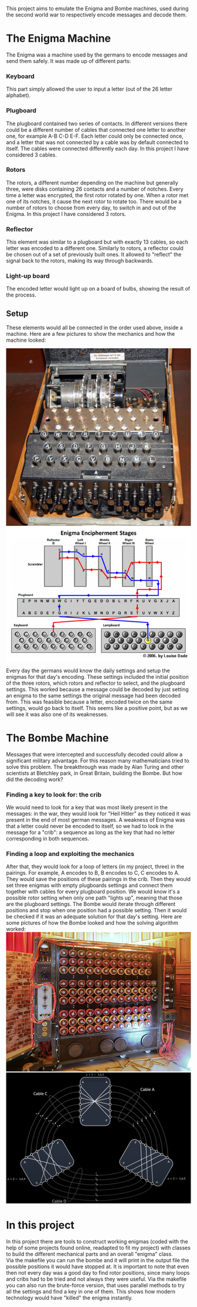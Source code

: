 This project aims to emulate the Enigma and Bombe machines, used during the second world war to respectively encode messages and decode them. 
# The Enigma Machine
The Enigma was a machine used by the germans to encode messages and send them safely. 
It was made up of different parts:
### Keyboard
This part simply allowed the user to input a letter (out of the 26 letter alphabet).
### Plugboard
The plugboard contained two series of contacts. In different versions there could be a different number of cables that connected one letter to another one, for example A-B C-D E-F. Each letter could only be connected once, and a letter that was not connected by a cable was by default connected to itself. The cables were connected differently each day.
In this project I have considered 3 cables.
### Rotors
The rotors, a different number depending on the machine but generally three, were disks containing 26 contacts and a number of notches. Every time a letter was encrypted, the first rotor rotated by one. When a rotor met one of its notches, it cause the next rotor to rotate too.
There would be a number of rotors to choose from every day, to switch in and out of the Enigma.
In this project I have considered 3 rotors.
### Reflector
This element was similar to a plugboard but with exactly 13 cables, so each letter was encoded to a different one. Similarly to rotors, a reflector could be chosen out of a set of previously built ones. It allowed to "reflect" the signal back to the rotors, making its way through backwards.
### Light-up board
The encoded letter would light up on a board of bulbs, showing the result of the process.
## Setup
These elements would all be connected in the order used above, inside a machine. Here are a few pictures to show the mechanics and how the machine looked:

<img src="img/enigma.png">
<img src="img/internal_wiring.png">

Every day the germans would know the daily settings and setup the enigmas for that day's encoding. These settings included the initial position of the three rotors, which rotors and reflector to select, and the plugboard settings. This worked because a message could be decoded by just setting an enigma to the same settings the original message had been decoded from. This was feasible because a letter, encoded twice on the same settings, would go back to itself. This seems like a positive point, but as we will see it was also one of its weaknesses. 

# The Bombe Machine
 Messages that were intercepted and successfully decoded could allow a significant military advantage. For this reason many mathematicians tried to solve this problem. The breakthrough was made by Alan Turing and other scientists at Bletchley park, in Great Britain, building the Bombe. But how did the decoding work?
 
 ### Finding a key to look for: the crib
 We would need to look for a key that was most likely present in the messages: in the war, they would look for "Heil Hitler" as they noticed it was present in the end of most german messages. A weakness of Enigma was that a letter could never be encoded to itself, so we had to look in the message for a "crib": a sequence as long as the key that had no letter corresponding in both sequences.

### Finding a loop and exploiting the mechanics
After that, they would look for a loop of letters (in my project, three) in the pairings. For example, A encodes to B, B encodes to C, C encodes to A. They would save the positions of these pairings in the crib.
Then they would set three enigmas with empty plugboards settings and connect them together with cables for every plugboard position. We would know it's a possible rotor setting when only one path "lights up", meaning that those are the plugboard settings. 
The Bombe would iterate through different positions and stop when one position had a possible setting. Then it would be checked if it was an adequate solution for that day's setting.
Here are some pictures of how the Bombe looked and how the solving algorithm worked:
<img src="img/bombe.png">
<img src="img/cables.png">
# In this project
In this project there are tools to construct working enigmas (coded with the help of some projects found online, readapted to fit my project) with classes to build the different mechanical parts and an overall "enigma" class.  
Via the makefile you can run the bombe and it will print in the output file the possible positions it would have stopped at. It is important to note that even then not every day was a good day to find rotor positions, since many loops and cribs had to be tried and not always they were useful.
Via the makefile you can also run the brute-force version, that uses parallel methods to try all the settings and find a key in one of them. This shows how modern technology would have "killed" the enigma instantly. 
